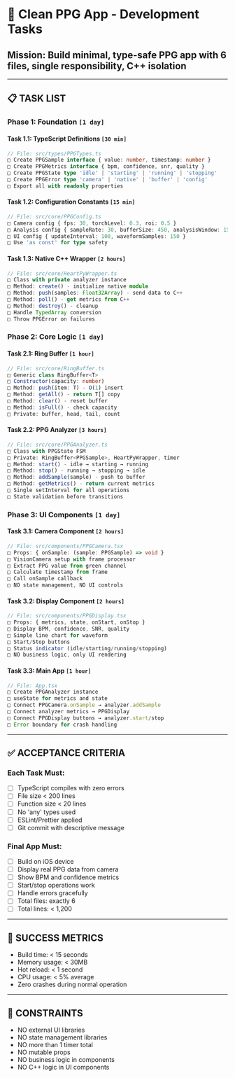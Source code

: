 # 🎯 Clean PPG App - Development Tasks

## Mission: Build minimal, type-safe PPG app with 6 files, single responsibility, C++ isolation

---

## 📋 TASK LIST

### **Phase 1: Foundation** `[1 day]`

#### Task 1.1: TypeScript Definitions `[30 min]`
```typescript
// File: src/types/PPGTypes.ts
□ Create PPGSample interface { value: number, timestamp: number }
□ Create PPGMetrics interface { bpm, confidence, snr, quality }
□ Create PPGState type 'idle' | 'starting' | 'running' | 'stopping'
□ Create PPGError type 'camera' | 'native' | 'buffer' | 'config'
□ Export all with readonly properties
```

#### Task 1.2: Configuration Constants `[15 min]`
```typescript
// File: src/core/PPGConfig.ts
□ Camera config { fps: 30, torchLevel: 0.3, roi: 0.5 }
□ Analysis config { sampleRate: 30, bufferSize: 450, analysisWindow: 150 }
□ UI config { updateInterval: 100, waveformSamples: 150 }
□ Use 'as const' for type safety
```

#### Task 1.3: Native C++ Wrapper `[2 hours]`
```typescript
// File: src/core/HeartPyWrapper.ts
□ Class with private analyzer instance
□ Method: create() - initialize native module
□ Method: push(samples: Float32Array) - send data to C++
□ Method: poll() - get metrics from C++
□ Method: destroy() - cleanup
□ Handle TypedArray conversion
□ Throw PPGError on failures
```

### **Phase 2: Core Logic** `[1 day]`

#### Task 2.1: Ring Buffer `[1 hour]`
```typescript
// File: src/core/RingBuffer.ts
□ Generic class RingBuffer<T>
□ Constructor(capacity: number)
□ Method: push(item: T) - O(1) insert
□ Method: getAll() - return T[] copy
□ Method: clear() - reset buffer
□ Method: isFull() - check capacity
□ Private: buffer, head, tail, count
```

#### Task 2.2: PPG Analyzer `[3 hours]`
```typescript
// File: src/core/PPGAnalyzer.ts
□ Class with PPGState FSM
□ Private: RingBuffer<PPGSample>, HeartPyWrapper, timer
□ Method: start() - idle → starting → running
□ Method: stop() - running → stopping → idle
□ Method: addSample(sample) - push to buffer
□ Method: getMetrics() - return current metrics
□ Single setInterval for all operations
□ State validation before transitions
```

### **Phase 3: UI Components** `[1 day]`

#### Task 3.1: Camera Component `[2 hours]`
```typescript
// File: src/components/PPGCamera.tsx
□ Props: { onSample: (sample: PPGSample) => void }
□ VisionCamera setup with frame processor
□ Extract PPG value from green channel
□ Calculate timestamp from frame
□ Call onSample callback
□ NO state management, NO UI controls
```

#### Task 3.2: Display Component `[2 hours]`
```typescript
// File: src/components/PPGDisplay.tsx
□ Props: { metrics, state, onStart, onStop }
□ Display BPM, confidence, SNR, quality
□ Simple line chart for waveform
□ Start/Stop buttons
□ Status indicator (idle/starting/running/stopping)
□ NO business logic, only UI rendering
```

#### Task 3.3: Main App `[1 hour]`
```typescript
// File: App.tsx
□ Create PPGAnalyzer instance
□ useState for metrics and state
□ Connect PPGCamera.onSample → analyzer.addSample
□ Connect analyzer metrics → PPGDisplay
□ Connect PPGDisplay buttons → analyzer.start/stop
□ Error boundary for crash handling
```

---

## ✅ ACCEPTANCE CRITERIA

### Each Task Must:
- [ ] TypeScript compiles with zero errors
- [ ] File size < 200 lines
- [ ] Function size < 20 lines
- [ ] No 'any' types used
- [ ] ESLint/Prettier applied
- [ ] Git commit with descriptive message

### Final App Must:
- [ ] Build on iOS device
- [ ] Display real PPG data from camera
- [ ] Show BPM and confidence metrics
- [ ] Start/stop operations work
- [ ] Handle errors gracefully
- [ ] Total files: exactly 6
- [ ] Total lines: < 1,200

---

## 🎯 SUCCESS METRICS
- Build time: < 15 seconds
- Memory usage: < 30MB
- Hot reload: < 1 second
- CPU usage: < 5% average
- Zero crashes during normal operation

---

## 🚫 CONSTRAINTS
- NO external UI libraries
- NO state management libraries  
- NO more than 1 timer total
- NO mutable props
- NO business logic in components
- NO C++ logic in UI components

